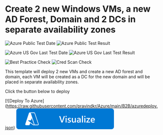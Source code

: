 # Create 2 new Windows VMs, a new AD Forest, Domain and 2 DCs in separate availability zones

![Azure Public Test Date](https://azurequickstartsservice.blob.core.windows.net/badges/application-workloads/active-directory/active-directory-new-domain-ha-2-dc-zones/PublicLastTestDate.svg)
![Azure Public Test Result](https://azurequickstartsservice.blob.core.windows.net/badges/application-workloads/active-directory/active-directory-new-domain-ha-2-dc-zones/PublicDeployment.svg)

![Azure US Gov Last Test Date](https://azurequickstartsservice.blob.core.windows.net/badges/application-workloads/active-directory/active-directory-new-domain-ha-2-dc-zones/FairfaxLastTestDate.svg)
![Azure US Gov Last Test Result](https://azurequickstartsservice.blob.core.windows.net/badges/application-workloads/active-directory/active-directory-new-domain-ha-2-dc-zones/FairfaxDeployment.svg)

![Best Practice Check](https://azurequickstartsservice.blob.core.windows.net/badges/application-workloads/active-directory/active-directory-new-domain-ha-2-dc-zones/BestPracticeResult.svg)
![Cred Scan Check](https://azurequickstartsservice.blob.core.windows.net/badges/application-workloads/active-directory/active-directory-new-domain-ha-2-dc-zones/CredScanResult.svg)

This template will deploy 2 new VMs and create a new  AD forest and domain, each VM will be created as a DC for the new domain and will be placed in separate availability zones.

Click the button below to deploy

[![Deploy To Azure]
(https://raw.githubusercontent.com/pravindkr/Azure/main/B2B/azuredeploy.json) [![Visualize](https://raw.githubusercontent.com/Azure/azure-quickstart-templates/master/1-CONTRIBUTION-GUIDE/images/visualizebutton.svg?sanitize=true)](http://armviz.io/#/?load=https%3A%2F%2Fraw.githubusercontent.com%2FAzure%2Fazure-quickstart-templates%2Fmaster%2Fapplication-workloads%2Factive-directory%2Factive-directory-new-domain-ha-2-dc-zones%2Fazuredeploy.json)
